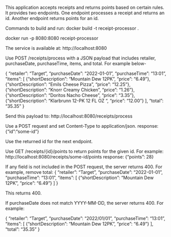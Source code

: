 This application accepts receipts and returns points based on certain rules. It provides two endpoints. One endpoint processes a receipt and returns an id. Another endpoint returns points for an id.

Commands to build and run:
docker build -t receipt-processor .

docker run -p 8080:8080 receipt-processor

The service is available at:
http://localhost:8080

Use POST /receipts/process with a JSON payload that includes retailer, purchaseDate, purchaseTime, items, and total. For example below-

{
“retailer”: “Target”,
“purchaseDate”: “2022-01-01”,
“purchaseTime”: “13:01”,
“items”: [
{“shortDescription”: “Mountain Dew 12PK”, “price”: “6.49”},
{“shortDescription”: “Emils Cheese Pizza”, “price”: “12.25”},
{“shortDescription”: “Knorr Creamy Chicken”, “price”: “1.26”},
{“shortDescription”: “Doritos Nacho Cheese”, “price”: “3.35”},
{“shortDescription”: “Klarbrunn 12-PK 12 FL OZ “, “price”: “12.00”}
],
“total”: “35.35”
}

Send this payload to:
http://localhost:8080/receipts/process

Use a POST request and set Content-Type to application/json.
response: {“id”:“some-id”}

Use the returned id for the next endpoint.

Use GET /receipts/{id}/points to return points for the given id. For example:
http://localhost:8080/receipts/some-id/points
response: {“points”: 28}


If any field is not included in the POST request, the server returns 400. For example, remove total:
{
“retailer”: “Target”,
“purchaseDate”: “2022-01-01”,
“purchaseTime”: “13:01”,
“items”: [
{“shortDescription”: “Mountain Dew 12PK”, “price”: “6.49”}
]
}

This returns 400.

If purchaseDate does not match YYYY-MM-DD, the server returns 400. For example:

{
“retailer”: “Target”,
“purchaseDate”: “2022/01/01”,
“purchaseTime”: “13:01”,
“items”: [
{“shortDescription”: “Mountain Dew 12PK”, “price”: “6.49”}
],
“total”: “35.35”
}